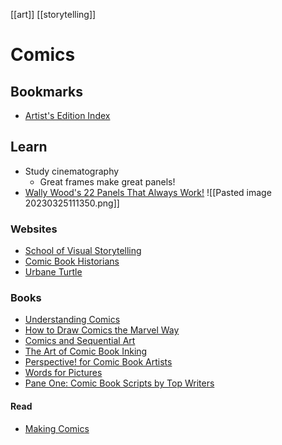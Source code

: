 [[art]] [[storytelling]]
# Comics
## Bookmarks
- [Artist's Edition Index](https://aeindex.org/artists-edition-gallery-edition-original-art-archives-index/)
## Learn
- Study cinematography
	- Great frames make great panels!
- [Wally Wood's 22 Panels That Always Work!](https://momentofcerebus.blogspot.com/2012/07/wally-woods-22-panels-that-always-work.html)
![[Pasted image 20230325111350.png]]
### Websites
- [School of Visual Storytelling](https://www.svslearn.com/)
- [Comic Book Historians](https://comicbookhistorians.com/)
- [Urbane Turtle](https://urbaneturtle.com/)
### Books
- [Understanding Comics](https://scottmccloud.com/2-print/1-uc/)
- [How to Draw Comics the Marvel Way](https://en.wikipedia.org/wiki/How_to_Draw_Comics_the_Marvel_Way#:~:text=How%20to%20Draw%20Comics%20the%20Marvel%20Way%20is%20a%20book,and%20has%20been%20reprinted%20regularly.)
-  [Comics and Sequential Art](https://en.wikipedia.org/wiki/Comics_and_Sequential_Art)
- [The Art of Comic Book Inking](https://www.darkhorse.com/Books/3000-862/The-Art-of-Comic-Book-Inking-TPB-Third-Edition)
- [Perspective! for Comic Book Artists](https://www.goodreads.com/en/book/show/221238)
- [Words for Pictures](https://www.goodreads.com/book/show/18770354-words-for-pictures)
- [Pane One: Comic Book Scripts by Top Writers](https://www.goodreads.com/book/show/418080.Panel_One)
#### Read
- [Making Comics](https://scottmccloud.com/2-print/3-mc/index.html)